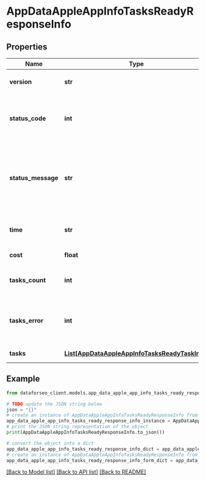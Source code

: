 # AppDataAppleAppInfoTasksReadyResponseInfo


## Properties

Name | Type | Description | Notes
------------ | ------------- | ------------- | -------------
**version** | **str** | the current version of the API | [optional] 
**status_code** | **int** | general status code you can find the full list of the response codes here | [optional] 
**status_message** | **str** | general informational message you can find the full list of general informational messages here | [optional] 
**time** | **str** | total execution time, seconds | [optional] 
**cost** | **float** | total tasks cost, USD | [optional] 
**tasks_count** | **int** | the number of tasks in the tasks array | [optional] 
**tasks_error** | **int** | the number of tasks in the tasks array returned with an error | [optional] 
**tasks** | [**List[AppDataAppleAppInfoTasksReadyTaskInfo]**](AppDataAppleAppInfoTasksReadyTaskInfo.md) | array of tasks | [optional] 

## Example

```python
from dataforseo_client.models.app_data_apple_app_info_tasks_ready_response_info import AppDataAppleAppInfoTasksReadyResponseInfo

# TODO update the JSON string below
json = "{}"
# create an instance of AppDataAppleAppInfoTasksReadyResponseInfo from a JSON string
app_data_apple_app_info_tasks_ready_response_info_instance = AppDataAppleAppInfoTasksReadyResponseInfo.from_json(json)
# print the JSON string representation of the object
print(AppDataAppleAppInfoTasksReadyResponseInfo.to_json())

# convert the object into a dict
app_data_apple_app_info_tasks_ready_response_info_dict = app_data_apple_app_info_tasks_ready_response_info_instance.to_dict()
# create an instance of AppDataAppleAppInfoTasksReadyResponseInfo from a dict
app_data_apple_app_info_tasks_ready_response_info_form_dict = app_data_apple_app_info_tasks_ready_response_info.from_dict(app_data_apple_app_info_tasks_ready_response_info_dict)
```
[[Back to Model list]](../README.md#documentation-for-models) [[Back to API list]](../README.md#documentation-for-api-endpoints) [[Back to README]](../README.md)


